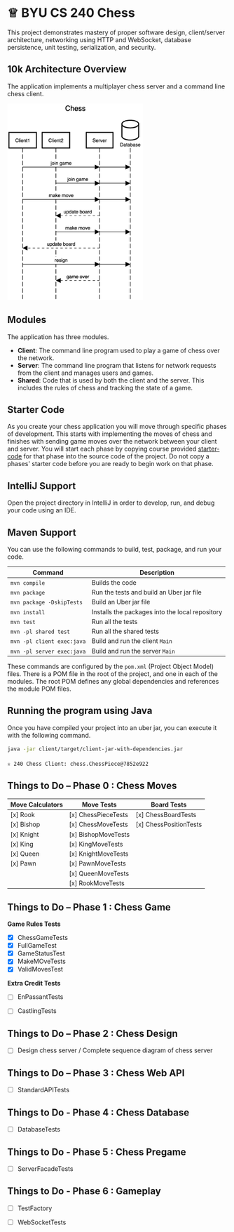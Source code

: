 # ♕ BYU CS 240 Chess

This project demonstrates mastery of proper software design, client/server architecture, networking using HTTP and WebSocket, database persistence, unit testing, serialization, and security.

## 10k Architecture Overview

The application implements a multiplayer chess server and a command line chess client.

[![Sequence Diagram](10k-architecture.png)](https://sequencediagram.org/index.html#initialData=C4S2BsFMAIGEAtIGckCh0AcCGAnUBjEbAO2DnBElIEZVs8RCSzYKrgAmO3AorU6AGVIOAG4jUAEyzAsAIyxIYAERnzFkdKgrFIuaKlaUa0ALQA+ISPE4AXNABWAexDFoAcywBbTcLEizS1VZBSVbbVc9HGgnADNYiN19QzZSDkCrfztHFzdPH1Q-Gwzg9TDEqJj4iuSjdmoMopF7LywAaxgvJ3FC6wCLaFLQyHCdSriEseSm6NMBurT7AFcMaWAYOSdcSRTjTka+7NaO6C6emZK1YdHI-Qma6N6ss3nU4Gpl1ZkNrZwdhfeByy9hwyBA7mIT2KAyGGhuSWi9wuc0sAI49nyMG6ElQQA)

## Modules

The application has three modules.

- **Client**: The command line program used to play a game of chess over the network.
- **Server**: The command line program that listens for network requests from the client and manages users and games.
- **Shared**: Code that is used by both the client and the server. This includes the rules of chess and tracking the state of a game.

## Starter Code

As you create your chess application you will move through specific phases of development. This starts with implementing the moves of chess and finishes with sending game moves over the network between your client and server. You will start each phase by copying course provided [starter-code](starter-code/) for that phase into the source code of the project. Do not copy a phases' starter code before you are ready to begin work on that phase.

## IntelliJ Support

Open the project directory in IntelliJ in order to develop, run, and debug your code using an IDE.

## Maven Support

You can use the following commands to build, test, package, and run your code.

| Command                    | Description                                     |
| -------------------------- | ----------------------------------------------- |
| `mvn compile`              | Builds the code                                 |
| `mvn package`              | Run the tests and build an Uber jar file        |
| `mvn package -DskipTests`  | Build an Uber jar file                          |
| `mvn install`              | Installs the packages into the local repository |
| `mvn test`                 | Run all the tests                               |
| `mvn -pl shared test`      | Run all the shared tests                        |
| `mvn -pl client exec:java` | Build and run the client `Main`                 |
| `mvn -pl server exec:java` | Build and run the server `Main`                 |

These commands are configured by the `pom.xml` (Project Object Model) files. There is a POM file in the root of the project, and one in each of the modules. The root POM defines any global dependencies and references the module POM files.

## Running the program using Java

Once you have compiled your project into an uber jar, you can execute it with the following command.

```sh
java -jar client/target/client-jar-with-dependencies.jar

♕ 240 Chess Client: chess.ChessPiece@7852e922
```

## Things to Do – Phase 0 : Chess Moves

| **Move Calculators** | **Move Tests**        | **Board Tests**       |
|----------------------|-----------------------|------------------------|
| [x] Rook             | [x] ChessPieceTests   | [x] ChessBoardTests    |
| [x] Bishop           | [x] ChessMoveTests    | [x] ChessPositionTests |
| [x] Knight           | [x] BishopMoveTests   |                        |
| [x] King             | [x] KingMoveTests     |                        |
| [x] Queen            | [x] KnightMoveTests   |                        |
| [x] Pawn             | [x] PawnMoveTests     |                        |
|                      | [x] QueenMoveTests    |                        |
|                      | [x] RookMoveTests     |                        |


## Things to Do – Phase 1 : Chess Game

**Game Rules Tests**
- [x] ChessGameTests
- [x] FullGameTest 
- [x] GameStatusTest  
- [x] MakeMOveTests    
- [x] ValidMovesTest

**Extra Credit Tests**
- [ ] EnPassantTests
- [ ] CastlingTests 
 

## Things to Do – Phase 2 : Chess Design
- [ ] Design chess server / Complete sequence diagram of chess server

## Things to Do – Phase 3 : Chess Web API
- [ ] StandardAPITests

## Things to Do - Phase 4 : Chess Database
- [ ] DatabaseTests

## Things to Do - Phase 5 : Chess Pregame
- [ ] ServerFacadeTests

## Things to Do - Phase 6 : Gameplay
- [ ] TestFactory
- [ ] WebSocketTests
    
